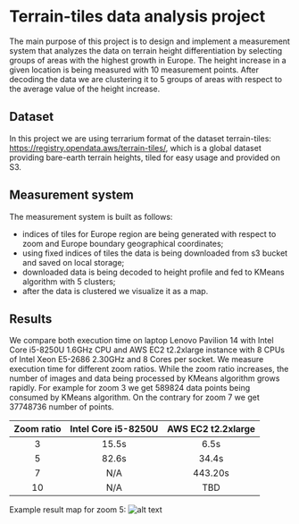 # Terrain-tiles data analysis project
The main purpose of this project is to design and implement a measurement system that analyzes the data on terrain height differentiation by selecting groups of areas with the highest growth in Europe. The height increase in a given location is being measured with 10 measurement points. After decoding the data we are clustering it to 5 groups of areas with respect to the average value of the height increase.

## Dataset
In this project we are using terrarium format of the dataset terrain-tiles: https://registry.opendata.aws/terrain-tiles/, which is a global dataset providing bare-earth terrain heights, tiled for easy usage and provided on S3.

## Measurement system
The measurement system is built as follows: 
 - indices of tiles for Europe region are being generated with respect to zoom and Europe boundary geographical coordinates;
 - using fixed indices of tiles the data is being downloaded from s3 bucket and saved on local storage;
 - downloaded data is being decoded to height profile and fed to KMeans algorithm with 5 clusters;
 - after the data is clustered we visualize it as a map.

 ## Results
 We compare both execution time on laptop Lenovo Pavilion 14 with Intel Core i5-8250U 1.6GHz CPU and AWS EC2 t2.2xlarge instance with 8 CPUs of Intel Xeon E5-2686 2.30GHz and 8 Cores per socket. We measure execution time for different zoom ratios. While the zoom ratio increases, the number of images and data being processed by KMeans algorithm grows rapidly. For example for zoom 3 we get 589824 data points being consumed by KMeans algorithm. On the contrary for zoom 7 we get 37748736 number of points.

 | Zoom ratio | Intel Core i5-8250U | AWS EC2 t2.2xlarge |
 | :---: | :---: | :---: |
 | 3 | 15.5s | 6.5s | 
 | 5 | 82.6s | 34.4s |
 | 7 | N/A | 443.20s |
 | 10 | N/A | TBD |

 Example result map for zoom 5:
 ![alt text](https://github.com/mswiniars/kmeans-terrain-tiles/blob/main/results/result_5.pnge)